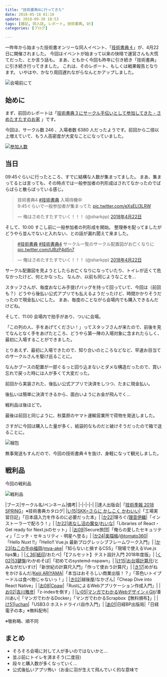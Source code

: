 ```yaml
---
title: "技術書典4に行ってきた"
date: 2018-05-18 01:10
update: 2018-09-30 18:53
tags: [雑記, 同人誌, レポート, 技術書典, Qt]
categories: [ブログ]

---
```


一昨年から始まった技術書オンリーな同人イベント、「[技術書典４](https://techbookfest.org/event/tbf04)」が、4月22日に開催されました。
今回はイベントが始まって以来の快晴で運営さんも大慌てだった、とか言う話も。
まあ、ともかく今回も昨年に引き続き「技術書典」に引き続き行ってきました。
これは、そのレポート、もしくは戦果報告となります。
いやはや、かなり周回遅れながらなんとかアップしました。

![会場前にて](/images/20180422_tf4.jpg)

## 始めに

まず、前回のレポートは「[技術書典３にサークル手伝いとして参加してきた - さめたすたすのお家](/blog/2017/10/23/techbookfest3.html)
」です。

今回は、サークル数 246 、入場者数 6380 人だったようです。前回から二倍以上増えていて、もう人高密度が大変なことになっていました。

[![参加人数](/images/20180430_tf1_tf4_graph.png)](https://docs.google.com/spreadsheets/d/1gNVy9ukLn3kYzOC0nyOpysD-Xl3fIzHl26WSSLHC-HY/edit?usp=sharing)

## 当日

09:45ぐらいに行ったところ、すでに結構な人数が集まってました。
まあ、集まってるとは言っても、その時点では一般参加者の列形成はされてなかったのでばらばらと散らばっている感じ。

<blockquote class="twitter-tweet" data-lang="ja"><p lang="ja" dir="ltr">技術書典4 <a href="https://twitter.com/hashtag/%E6%8A%80%E8%A1%93%E6%9B%B8%E5%85%B8?src=hash&amp;ref_src=twsrc%5Etfw">#技術書典</a> 入場待機中<br>9:45ぐらいで一般参加者が集まってた <a href="https://t.co/eXsELI3LRW">pic.twitter.com/eXsELI3LRW</a></p>&mdash; 俺はさめたすたすでいく！！！ (@sharkpp) <a href="https://twitter.com/sharkpp/status/987863108789063680?ref_src=twsrc%5Etfw">2018年4月22日</a></blockquote>
<script async src="https://platform.twitter.com/widgets.js" charset="utf-8"></script>

そして、10:00 すこし前に一般参加者の列形成を開始。
整理券を配ってましたがどうやら並んでないと入れない、との話が漏れ聞えて来ました。

<blockquote class="twitter-tweet" data-lang="ja"><p lang="ja" dir="ltr"><a href="https://twitter.com/hashtag/%E6%8A%80%E8%A1%93%E6%9B%B8%E5%85%B8?src=hash&amp;ref_src=twsrc%5Etfw">#技術書典</a> <a href="https://twitter.com/hashtag/%E6%8A%80%E8%A1%93%E6%9B%B8%E5%85%B84?src=hash&amp;ref_src=twsrc%5Etfw">#技術書典4</a> サークル一覧のサークル配置図がお亡くなりに <a href="https://t.co/IJBzP4d5n7">pic.twitter.com/IJBzP4d5n7</a></p>&mdash; 俺はさめたすたすでいく！！！ (@sharkpp) <a href="https://twitter.com/sharkpp/status/987869942820163585?ref_src=twsrc%5Etfw">2018年4月22日</a></blockquote>
<script async src="https://platform.twitter.com/widgets.js" charset="utf-8"></script>

サークル配置図を見ようとしたらお亡くなりになっていたり、トイレが近くて危なかったけど、何とかなった。
なんか、以前も同じようなことを...

スタッフさんが、毎度おなじみ手提げバッグを持って回っていて、今回は（前回も？）どうやら後払い公式アプリでも払えるようだったけど、時間かかりそうだったので現金払いにした。
まあ、毎度のことながら会場内でも購入できるんだけどね。

そして、11:00 会場内で拍手があり、ついに会場。

「この列の人、手をあげてください！」ってスタッフさんが来たので、前後を見てなんとなく手をあげたところ、どうやら第一陣の入場対象に含まれたらしく、最初に入場することができました。

とりあえず、最初に入場できたので、知り合いのところなどなど、早速お目当てのサークルさんを駆け巡ることに。

なんかブースの配置が一部ぐるっと回り込まないとダメな構造だったので、買い忘れで戻った時には人が多くて大変だった。

前回から実装された、後払い公式アプリで決済をしつつ、たまに現金払い。

後払いは簡単に決済できるから、面白いようにお金が飛んでく...

戦利品は後ほどで。

最後は前回と同じように、秋葉原のヤマト運輸営業所で荷物を発送しました。

さすがに今回は購入した量が多く、紙袋的なものだと破けそうだったので箱で送ることに。

![梱包](/images/20180422_tf4_packing.jpg)

無事発送もすんだので、今回の技術書典４を抜け、身軽になって観光しました。

## 戦利品

今回の戦利品

![戦利品](/images/20180429_tf4_booty.jpg)

|ブース|サークル名/ペンネーム|備考|
|-|-|-|-|
||達人出版会|「[技術季報 2018 SPRING](https://techbookfest.org/journal/3)」※技術書典カタログ|
|[い15](https://techbookfest.org/event/tbf04/circle/17450001)|[SKK=さらに かしこく かわいい](https://mzp.booth.pm/)|「工場実習日記」「日本語入力を作るのに必要だった本」|
|[か22](https://techbookfest.org/event/tbf04/circle/12820001)|理ろぐ/[理音伊織](https://twitter.com/IoriAYANE)|「インストーラーで配ろう！」|
|[か22](https://techbookfest.org/event/tbf04/circle/12820001)|[底なし沼の魔女](https://qiita.com/MegaBlackLabel)/[れいな](https://twitter.com/MegaBlackLabel)|「Libraries of React・Get ready for Next.jsのセット」|
|[お09](https://techbookfest.org/event/tbf04/circle/16430002)|Secure旅団|「俺らの愛したセキュリティ」「ニッチ・セキュリティ - 明星へ登る」|
|[か24](https://techbookfest.org/event/tbf04/circle/17570001)|[楽描帳](http://www.chirashiura.com/)/[@tomato360](https://twitter.com/tomato360)|「Hello Nuxt !!」「Hello!! Vue.js 最新プログレッシブフレームワーク入門」|
|[か23](https://techbookfest.org/event/tbf04/circle/19150009)|[ねこの手@福岡](https://mya-ake.com/)/[mya-ake](https://twitter.com/mya_ake)|「知らないと損するCSS」「現場で使えるVue.js tips集」|
|[く36](https://techbookfest.org/event/tbf04/circle/14560006)|[紙印](http://blogs.yahoo.co.jp/rem1988stores)/おたべ|「【フルセット】テスト設計入門 2018年度版」|
|[く02](https://techbookfest.org/event/tbf04/circle/19150006)|[53鍵盤](https://www.wakamesoba98.net/circle/)/わかめそば|「初めてのsystemd-nspawn」|
|[け15](https://techbookfest.org/event/tbf04/circle/16620002)|[お台場計算尺](https://staff.aist.go.jp/tominaga-daisuke/sliderule/rectilinear/index.html)/とみながだいすけ|「新世紀の計算尺入門」「作って使おう計算尺」|
|[き17](https://techbookfest.org/event/tbf04/circle/21060002)|めがねをかけるんだ/[Keiji ARIYAMA](https://twitter.com/keiji_ariyama)|「本当はおそろしい商業出版！？」「茶色いトイプードルは食べ物じゃないっ！」|
|[き02](https://techbookfest.org/event/tbf04/circle/14520005)|越後屋/なかざん|「Cheap Dive into React Native」|
|[お08](https://techbookfest.org/event/tbf04/circle/11830001)|[Cpaw](https://twitter.com/cpaw_account)|「RustによるWebアプリケーション作成入門」|
|[お02](https://techbookfest.org/event/tbf04/circle/18420001)|[吉川雅彦](http://yoshikawaweb.com/)|「z-indexを倒す」|
|[い05](https://techbookfest.org/event/tbf04/circle/16430001)|[マンガでわかるWebデザイン＋Git](http://webdesign-manga.com/)/湊川あい|「マンガでわかるDocker」「マンガでわかるScrapbox【無料頒布】」|
|[け51](https://techbookfest.org/event/tbf04/circle/14570001)|[uchan](http://uchan.hateblo.jp/)|「USB3.0 ホストドライバ自作入門」|
|[あ01](https://techbookfest.org/event/tbf04/circle/21040009)|日経BP出版局|「日経電子の本」※無料配布|

※敬称略、順不同

## まとめ

* そろそろ会場に対して人が多いのではないかと...
* 並ぶ前にトイレを済まそう(二度目)
* 段々と購入数が多くなっていく...
* 公式後払いアプリ怖い（お金に羽が生えて飛んでいく的な意味で
